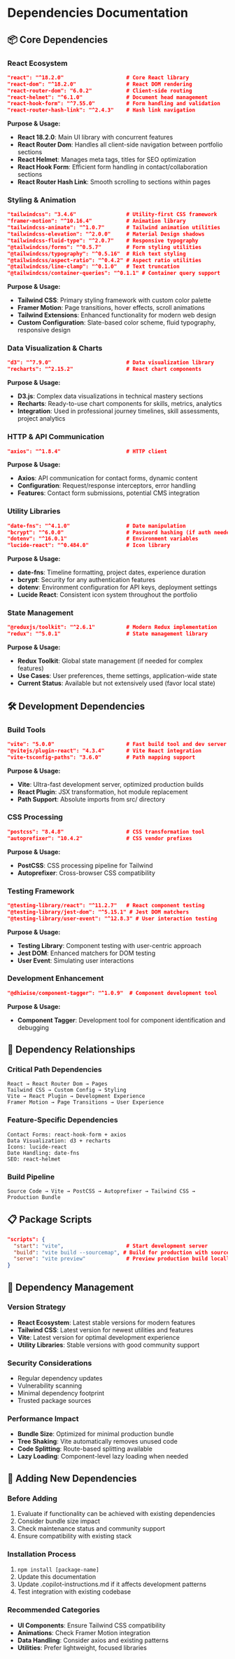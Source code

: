 # Dependencies Documentation

## 📦 Core Dependencies

### React Ecosystem
```json
"react": "^18.2.0"                    # Core React library
"react-dom": "^18.2.0"                # React DOM rendering
"react-router-dom": "6.0.2"           # Client-side routing
"react-helmet": "^6.1.0"              # Document head management
"react-hook-form": "^7.55.0"          # Form handling and validation
"react-router-hash-link": "^2.4.3"    # Hash link navigation
```

**Purpose & Usage:**
- **React 18.2.0**: Main UI library with concurrent features
- **React Router Dom**: Handles all client-side navigation between portfolio sections
- **React Helmet**: Manages meta tags, titles for SEO optimization
- **React Hook Form**: Efficient form handling in contact/collaboration sections
- **React Router Hash Link**: Smooth scrolling to sections within pages

### Styling & Animation
```json
"tailwindcss": "3.4.6"                # Utility-first CSS framework
"framer-motion": "^10.16.4"           # Animation library
"tailwindcss-animate": "^1.0.7"       # Tailwind animation utilities
"tailwindcss-elevation": "^2.0.0"     # Material Design shadows
"tailwindcss-fluid-type": "^2.0.7"    # Responsive typography
"@tailwindcss/forms": "^0.5.7"        # Form styling utilities
"@tailwindcss/typography": "^0.5.16"  # Rich text styling
"@tailwindcss/aspect-ratio": "^0.4.2" # Aspect ratio utilities
"@tailwindcss/line-clamp": "^0.1.0"   # Text truncation
"@tailwindcss/container-queries": "^0.1.1" # Container query support
```

**Purpose & Usage:**
- **Tailwind CSS**: Primary styling framework with custom color palette
- **Framer Motion**: Page transitions, hover effects, scroll animations
- **Tailwind Extensions**: Enhanced functionality for modern web design
- **Custom Configuration**: Slate-based color scheme, fluid typography, responsive design

### Data Visualization & Charts
```json
"d3": "^7.9.0"                        # Data visualization library
"recharts": "^2.15.2"                 # React chart components
```

**Purpose & Usage:**
- **D3.js**: Complex data visualizations in technical mastery sections
- **Recharts**: Ready-to-use chart components for skills, metrics, analytics
- **Integration**: Used in professional journey timelines, skill assessments, project analytics

### HTTP & API Communication
```json
"axios": "^1.8.4"                     # HTTP client
```

**Purpose & Usage:**
- **Axios**: API communication for contact forms, dynamic content
- **Configuration**: Request/response interceptors, error handling
- **Features**: Contact form submissions, potential CMS integration

### Utility Libraries
```json
"date-fns": "^4.1.0"                  # Date manipulation
"bcrypt": "^6.0.0"                    # Password hashing (if auth needed)
"dotenv": "^16.0.1"                   # Environment variables
"lucide-react": "^0.484.0"            # Icon library
```

**Purpose & Usage:**
- **date-fns**: Timeline formatting, project dates, experience duration
- **bcrypt**: Security for any authentication features
- **dotenv**: Environment configuration for API keys, deployment settings
- **Lucide React**: Consistent icon system throughout the portfolio

### State Management
```json
"@reduxjs/toolkit": "^2.6.1"          # Modern Redux implementation
"redux": "^5.0.1"                     # State management library
```

**Purpose & Usage:**
- **Redux Toolkit**: Global state management (if needed for complex features)
- **Use Cases**: User preferences, theme settings, application-wide state
- **Current Status**: Available but not extensively used (favor local state)

## 🛠️ Development Dependencies

### Build Tools
```json
"vite": "5.0.0"                       # Fast build tool and dev server
"@vitejs/plugin-react": "4.3.4"       # Vite React integration
"vite-tsconfig-paths": "3.6.0"        # Path mapping support
```

**Purpose & Usage:**
- **Vite**: Ultra-fast development server, optimized production builds
- **React Plugin**: JSX transformation, hot module replacement
- **Path Support**: Absolute imports from src/ directory

### CSS Processing
```json
"postcss": "8.4.8"                    # CSS transformation tool
"autoprefixer": "10.4.2"              # CSS vendor prefixes
```

**Purpose & Usage:**
- **PostCSS**: CSS processing pipeline for Tailwind
- **Autoprefixer**: Cross-browser CSS compatibility

### Testing Framework
```json
"@testing-library/react": "^11.2.7"   # React component testing
"@testing-library/jest-dom": "^5.15.1" # Jest DOM matchers
"@testing-library/user-event": "^12.8.3" # User interaction testing
```

**Purpose & Usage:**
- **Testing Library**: Component testing with user-centric approach
- **Jest DOM**: Enhanced matchers for DOM testing
- **User Event**: Simulating user interactions

### Development Enhancement
```json
"@dhiwise/component-tagger": "^1.0.9"  # Component development tool
```

**Purpose & Usage:**
- **Component Tagger**: Development tool for component identification and debugging

## 🔗 Dependency Relationships

### Critical Path Dependencies
```
React → React Router Dom → Pages
Tailwind CSS → Custom Config → Styling
Vite → React Plugin → Development Experience
Framer Motion → Page Transitions → User Experience
```

### Feature-Specific Dependencies
```
Contact Forms: react-hook-form + axios
Data Visualization: d3 + recharts
Icons: lucide-react
Date Handling: date-fns
SEO: react-helmet
```

### Build Pipeline
```
Source Code → Vite → PostCSS → Autoprefixer → Tailwind CSS → Production Bundle
```

## 📋 Package Scripts

```json
"scripts": {
  "start": "vite",                    # Start development server
  "build": "vite build --sourcemap", # Build for production with source maps
  "serve": "vite preview"             # Preview production build locally
}
```

## 🔄 Dependency Management

### Version Strategy
- **React Ecosystem**: Latest stable versions for modern features
- **Tailwind CSS**: Latest version for newest utilities and features
- **Vite**: Latest version for optimal development experience
- **Utility Libraries**: Stable versions with good community support

### Security Considerations
- Regular dependency updates
- Vulnerability scanning
- Minimal dependency footprint
- Trusted package sources

### Performance Impact
- **Bundle Size**: Optimized for minimal production bundle
- **Tree Shaking**: Vite automatically removes unused code
- **Code Splitting**: Route-based splitting available
- **Lazy Loading**: Component-level lazy loading when needed

## 🚀 Adding New Dependencies

### Before Adding
1. Evaluate if functionality can be achieved with existing dependencies
2. Consider bundle size impact
3. Check maintenance status and community support
4. Ensure compatibility with existing stack

### Installation Process
1. `npm install [package-name]`
2. Update this documentation
3. Update .copilot-instructions.md if it affects development patterns
4. Test integration with existing codebase

### Recommended Categories
- **UI Components**: Ensure Tailwind CSS compatibility
- **Animations**: Check Framer Motion integration
- **Data Handling**: Consider axios and existing patterns
- **Utilities**: Prefer lightweight, focused libraries
